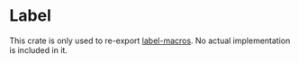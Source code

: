 
# Label

This crate is only used to re-export [label-macros](../label-macros). No actual implementation is included in it.

